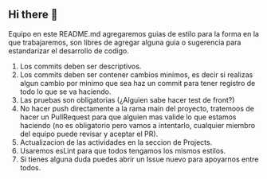 ## Hi there 👋

Equipo en este README.md agregaremos guias de estilo para la forma en la que trabajaremos, son libres de agregar alguna guia o sugerencia para estandarizar el desarrollo de codigo.

1. Los commits deben ser descriptivos.
2. Los commits deben ser contener cambios minimos, es decir si realizas algun cambio por minimo que sea haz un commit para tener registro de todo lo que se va haciendo.
3. Las pruebas son obligatorias (¿Alguien sabe hacer test de front?)
4. No hacer push directamente a la rama main del proyecto, tratemoos de hacer un PullRequest para que alguien mas valide lo que estamos haciendo (no es obligatorio pero vamos a intentarlo, cualquier miembro del equipo puede revisar y aceptar el PR).
5. Actualizacion de las actividades en la seccion de Projects.
6. Usaremos esLint para que todos tengamos los mismos estilos. 
7. Si tienes alguna duda puedes abrir un Issue nuevo para apoyarnos entre todos.

